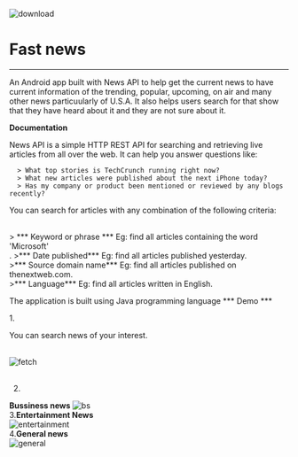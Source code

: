 ![download](https://user-images.githubusercontent.com/108327890/199038622-f5608b4c-0152-49f3-b4cc-4f2644d3e84a.jpeg)
<h1>Fast news</h1>
<hr>
<p> An Android app built with News API to help get the current news to have current information of the trending, popular, upcoming, on air and many other news particuularly of U.S.A.  It also helps users search for that show that they have heard about it and they are not sure about it.</p>

<b>Documentation</b>

<p>News API is a simple HTTP REST API for searching and retrieving live articles from all over the web. It can help you answer questions like:</p>

      > What top stories is TechCrunch running right now?
      > What new articles were published about the next iPhone today?
      > Has my company or product been mentioned or reviewed by any blogs recently?
 
<p> You can search for articles with any combination of the following criteria:</p><br/>
     > *** Keyword or phrase *** Eg: find all articles containing the word 'Microsoft'<br/>.
     >*** Date published*** Eg: find all articles published yesterday.<br/>
     >*** Source domain name*** Eg: find all articles published on thenextweb.com.<br/>
     >*** Language*** Eg: find all articles written in English.<br/>

<p>The application is built using Java programming language
*** Demo ***
      
1.<p> You can search news of your interest.</p>
<br/>
 ![fetch](https://user-images.githubusercontent.com/108327890/199043936-5d75d661-ed13-4313-b52c-3e06513c6ece.jpg)    
<br/>
      
2. <br/>
<b>Bussiness news</b>
![bs](https://user-images.githubusercontent.com/108327890/199043350-6a6345a8-8590-488e-9073-0ce0a6b41362.jpg)
<br/>
3.<b>Entertainment News</b>
<br/>
![entertainment](https://user-images.githubusercontent.com/108327890/199045932-5ea38ec6-557b-47dd-bf3f-75eea01f71bf.jpg)
<br/>
4.<b>General news</b> <br/>
![general](https://user-images.githubusercontent.com/108327890/199046078-eda44fac-e4a1-48bf-a69b-908087ee5df7.jpg)

